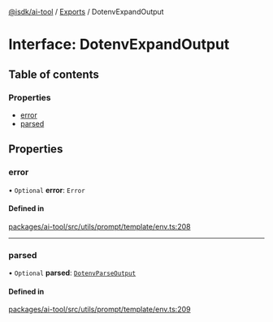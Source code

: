 [@isdk/ai-tool](../README.md) / [Exports](../modules.md) / DotenvExpandOutput

# Interface: DotenvExpandOutput

## Table of contents

### Properties

- [error](DotenvExpandOutput.md#error)
- [parsed](DotenvExpandOutput.md#parsed)

## Properties

### error

• `Optional` **error**: `Error`

#### Defined in

[packages/ai-tool/src/utils/prompt/template/env.ts:208](https://github.com/isdk/ai-tool.js/blob/0f8a4d4a5fd2f372072a81ed0b281e2d8d5796f1/src/utils/prompt/template/env.ts#L208)

___

### parsed

• `Optional` **parsed**: [`DotenvParseOutput`](DotenvParseOutput.md)

#### Defined in

[packages/ai-tool/src/utils/prompt/template/env.ts:209](https://github.com/isdk/ai-tool.js/blob/0f8a4d4a5fd2f372072a81ed0b281e2d8d5796f1/src/utils/prompt/template/env.ts#L209)
